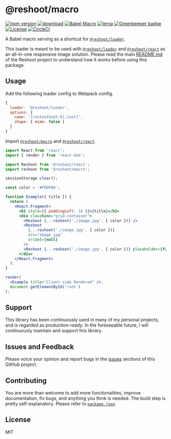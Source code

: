 # @reshoot/macro

[![npm version](https://badgen.net/npm/v/@reshoot/macro)](https://www.npmjs.com/package/@reshoot/macro)
[![download](https://badgen.net/npm/dm/@reshoot/macro)](https://www.npmjs.com/package/@reshoot/macro)
[![Babel Macro](https://img.shields.io/badge/babel--macro-%F0%9F%8E%A3-f5da55.svg?style=flat-square)](https://github.com/kentcdodds/babel-plugin-macros)
[![lerna](https://img.shields.io/badge/maintained%20with-lerna-cc00ff.svg)](https://lerna.js.org)
[![Greenkeeper badge](https://badges.greenkeeper.io/billykwok/reshoot.svg)](https://greenkeeper.io)
[![License](https://badgen.net/npm/license/@reshoot/react)](https://github.com/billykwok/reshoot/blob/master/LICENSE)
[![CircleCI](https://circleci.com/gh/billykwok/reshoot/tree/master.svg?style=svg)](https://circleci.com/gh/billykwok/reshoot/tree/master)

A Babel macro serving as a shortcut for [`@reshoot/loader`](https://www.npmjs.com/package/@reshoot/loader).

This loader is meant to be used with [`@reshoot/loader`](https://www.npmjs.com/package/@reshoot/loader) and [`@reshoot/react`](https://www.npmjs.com/package/@reshoot/react) as an all-in-one responsive image solution. Please read the main [README.md](https://github.com/billykwok/reshoot) of the Reshoot project to understand how it works before using this package.

## Usage

Add the following loader config to Webpack config.

```javascript
{
  loader: '@reshoot/loader',
  options: {
    name: '[contenthash:8].[ext]',
    shape: { mime: false }
  }
}
```

Import [`@reshoot/macro`](https://www.npmjs.com/package/@reshoot/macro) and [`@reshoot/react`](https://www.npmjs.com/package/@reshoot/react).

```jsx
import React from 'react';
import { render } from 'react-dom';

import Reshoot from '@reshoot/react';
import reshoot from '@reshoot/macro';

sessionStorage.clear();

const color = '#FDDFB0';

function Example({ title }) {
  return (
    <React.Fragment>
      <h2 style={{ paddingLeft: 10 }}>{title}</h2>
      <div className="grid-container">
        <Reshoot {...reshoot('./image.jpg', { color })} />
        <Reshoot
          {...reshoot('./image.jpg', { color })}
          src="image.jpg"
          srcSet={null}
        />
        <Reshoot {...reshoot('./image.jpg', { color })} placeholder={false} />
      </div>
    </React.Fragment>
  );
}

render(
  <Example title="Client-side Rendered" />,
  document.getElementById('root')
);
```

## Support

This library has been continuously used in many of my personal projects, and is regarded as production-ready. In the foreseeable future, I will continuously maintain and support this library.

## Issues and Feedback

Please voice your opinion and report bugs in the [issues](https://github.com/billykwok/reshoot/issues) sections of this GitHub project.

## Contributing

You are more than welcome to add more functionalities, improve documentation, fix bugs, and anything you think is needed. The build step is pretty self-explanatory. Please refer to [`package.json`](https://github.com/billykwok/reshoot/blob/master/packages/macro/package.json).

## License

MIT
